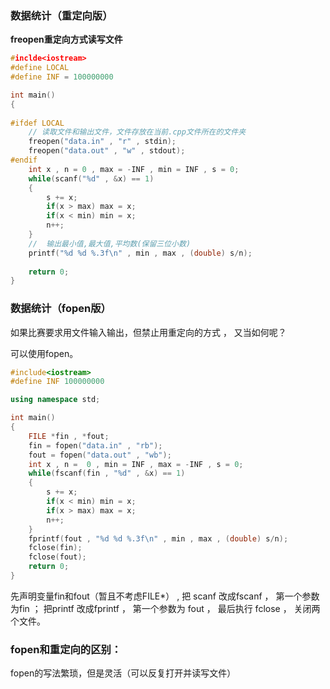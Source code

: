 





### 数据统计（重定向版）

**freopen重定向方式读写文件**

```c++
#inclde<iostream>
#define LOCAL
#define INF = 100000000

int main()
{
	
#ifdef LOCAL
    // 读取文件和输出文件，文件存放在当前.cpp文件所在的文件夹 
	freopen("data.in" , "r" , stdin);
	freopen("data.out" , "w" , stdout);
#endif
	int x , n = 0 , max = -INF , min = INF , s = 0;
	while(scanf("%d" , &x) == 1)
	{
		s += x;
		if(x > max) max = x;
		if(x < min) min = x;
		n++;
	}
	//  输出最小值,最大值,平均数(保留三位小数) 
	printf("%d %d %.3f\n" , min , max , (double) s/n);
	
	return 0;
}
```



### 数据统计（fopen版）

如果比赛要求用文件输入输出，但禁止用重定向的方式 ， 又当如何呢？

可以使用fopen。

```c++
#include<iostream>
#define INF 100000000

using namespace std;

int main()
{
	FILE *fin , *fout;
	fin = fopen("data.in" , "rb");
	fout = fopen("data.out" , "wb");
	int x , n =  0 , min = INF , max = -INF , s = 0;
	while(fscanf(fin , "%d" , &x) == 1)
	{
		s += x;
		if(x < min) min = x;
		if(x > max) max = x;
		n++;
	}
	fprintf(fout , "%d %d %.3f\n" , min , max , (double) s/n);
	fclose(fin);
	fclose(fout);
	return 0;
}
```



先声明变量fin和fout（暂且不考虑FILE*） , 把 scanf 改成fscanf ， 第一个参数为fin ； 把printf 改成fprintf ， 第一个参数为 fout ， 最后执行 fclose ， 关闭两个文件。



### fopen和重定向的区别：

fopen的写法繁琐，但是灵活（可以反复打开并读写文件）





